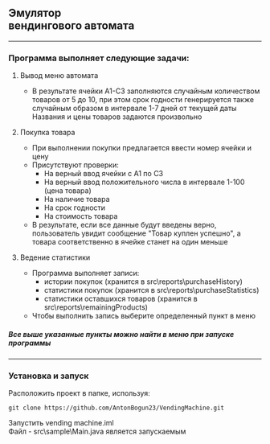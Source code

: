 ## Эмулятор <br> вендингового автомата
***
### Программа выполняет следующие задачи:
1. Вывод меню автомата
    - В результате ячейки А1-С3 заполняются случайным количеством товаров от 5 до 10, при этом срок годности генерируется также случайным образом
    в интервале 1-7 дней от текущей даты <br>
    Названия и цены товаров задаются произвольно
      
2. Покупка товара
    - При выполнении покупки предлагается ввести номер ячейки и цену
    - Присутствуют проверки:
        - На верный ввод ячейки с А1 по С3
        - На верный ввод положительного числа в интервале 1-100 (цена товара)
        - На наличие товара
        - На срок годности 
        - На стоимость товара <br>
    - В результате, если все данные будут введены верно, пользователь увидит сообщение "Товар куплен успешно", а товара соответственно в ячейке станет на один меньше
    
3. Ведение статистики
    - Программа выполняет записи:
        - истории покупок (хранится в src\reports\purchaseHistory)
        - статистики покупок (хранится в src\reports\purchaseStatistics)
        - статистики оставшихся товаров (хранится в src\reports\remainingProducts) <br>
    - Чтобы выполнить запись выберите определенный пункт в меню
   
##### Все выше указанные пункты можно найти в меню при запуске программы
***
### Установка и запуск

Расположить проект в папке, используя:
```
git clone https://github.com/AntonBogun23/VendingMachine.git
```

Запустить vending machine.iml <br>
Файл - src\sample\Main.java является запускаемым